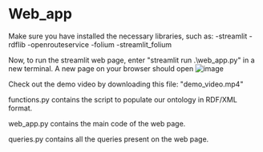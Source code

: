 # Web_app

Make sure you have installed the necessary libraries, such as: -streamlit
                                                               -rdflib
                                                                -openrouteservice
                                                                -folium
                                                                -streamlit_folium
                                                                
Now, to run the streamlit web page, enter "streamlit run .\web_app.py" in a new terminal. A new page on your browser should open ![image](https://user-images.githubusercontent.com/67765175/160375626-fe54ef90-0e0e-4408-8abf-386c480bc309.png)

Check out the demo video by downloading this file: "demo_video.mp4"

functions.py contains the script to populate our ontology in RDF/XML format.

web_app.py contains the main code of the web page.

queries.py contains all the queries present on the web page.

